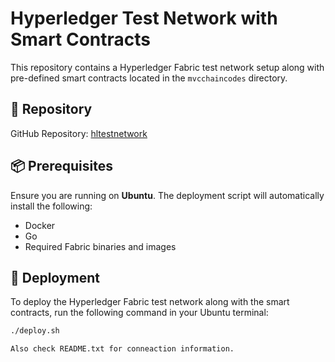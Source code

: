# Hyperledger Test Network with Smart Contracts

This repository contains a Hyperledger Fabric test network setup along with pre-defined smart contracts located in the `mvcchaincodes` directory.

## 📁 Repository

GitHub Repository: [hltestnetwork](https://github.com/aghafoor77/hltestnetwork/tree/main)

## 📦 Prerequisites

Ensure you are running on **Ubuntu**. The deployment script will automatically install the following:
- Docker
- Go
- Required Fabric binaries and images

## 🚀 Deployment

To deploy the Hyperledger Fabric test network along with the smart contracts, run the following command in your Ubuntu terminal:

```bash
./deploy.sh

Also check README.txt for conneaction information.
 
